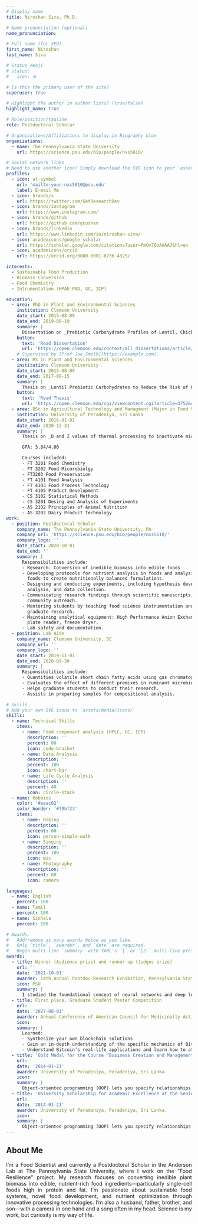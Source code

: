 ```yaml
---
# Display name
title: Niroshan Siva, Ph.D.

# Name pronunciation (optional)
name_pronunciation:

# Full name (for SEO)
first_name: Niroshan
last_name: Siva

# Status emoji
# status:
#   icon: ☕️

# Is this the primary user of the site?
superuser: true

# Highlight the author in author lists? (true/false)
highlight_name: true

# Role/position/tagline
role: Postdoctoral Scholar

# Organizations/Affiliations to display in Biography blox
organizations:
  - name: The Pennsylvania State University
    url: https://science.psu.edu/bio/people/nxs5610/

# Social network links
# Need to use another icon? Simply download the SVG icon to your `assets/media/icons/` folder.
profiles:
  - icon: at-symbol
    url: 'mailto:your-nxs5610@psu.edu'
    label: E-mail Me
  - icon: brands/x
    url: https://twitter.com/GetResearchDev
  - icon: brands/instagram
    url: https://www.instagram.com/
  - icon: brands/github
    url: https://github.com/gcushen
  - icon: brands/linkedin
    url: https://www.linkedin.com/in/niroshan-siva/
  - icon: academicons/google-scholar
    url: https://scholar.google.com/citations?user=PmOv70oAAAAJ&hl=en
  - icon: academicons/orcid
    url: https://orcid.org/0000-0001-6736-4325/

interests:
  - Sustainable Food Production
  - Biomass Conversion
  - Food Chemistry
  - Intrumentation (HPAE-PAD, GC, ICP)

education:
  - area: PhD in Plant and Environmental Sciences
    institution: Clemson University
    date_start: 2015-08-09
    date_end: 2019-08-19
    summary: |
      Dissertation on _Prebiotic Carbohydrate Profiles of Lentil, Chickpea, and Common Bean_. Presented papers at 5 IEEE conferences with the contributions being published in 2 Springer journals.
    button:
      text: 'Read Dissertation'
      url: 'https://open.clemson.edu/context/all_dissertations/article/3446/viewcontent/Siva_clemson_0050D_15447.pdf'
    # Supervised by [Prof Joe Smith](https://example.com).
  - area: MS in Plant and Environmental Sciences
    institution: Clemson University
    date_start: 2015-08-09
    date_end: 2017-08-15
    summary: |
      Thesis on _Lentil Prebiotic Carbohydrates to Reduce the Risk of Obesity_.
    button:
      text: 'Read Thesis'
      url: 'https://open.clemson.edu/cgi/viewcontent.cgi?article=3752&context=all_theses'
  - area: BSc in Agricultural Technology and Managment (Major in Food Science and Technology)
    institution: University of Peradeniya, Sri Lanka
    date_start: 2016-01-01
    date_end: 2020-12-31
    summary: |
      Thesis on _D and Z values of thermal processing to inactivate microorganisms and preserve vitamin C in king coconut water using mathematical models_

      GPA: 3.84/4.00

      Courses included:
      - FT 3201 Food Chemistry
      - FT 3202 Food Micorobiolgy
      - FT3203 Food Preservation
      - FT 4101 Food Analysis
      - FT 4103 Food Process Technology
      - FT 4105 Product Development
      - CS 3102 Statistical Methods
      - CS 3201 Desing and Analysis of Experiments
      - AS 2102 Principles of Animal Nutrition
      - AS 3202 Dairy Product Technology
work:
  - position: Postdoctoral Scholar
    company_name: The Pennsylvania State University, PA
    company_url: 'https://science.psu.edu/bio/people/nxs5610/'
    company_logo: ''
    date_start: 2020-10-01
    date_end: ''
    summary: |
      Responsibilities include:
      - Research: Conversion of inedible biomass into edible foods
      - Developing protocols for nutrient analysis in foods and analyzing nutrient composition of biomassderived
        foods to create nutritionally balanced formulations.
      - Designing and conducting experiments, including hypothesis development, proposal writing, statistical
        analysis, and data collection.
      - Communicating research findings through scientific manuscripts, conference presentations, and
        community outreach.
      - Mentoring students by teaching food science instrumentation and guiding undergraduate and
        graduate research.
      - Maintaining analytical equipment: High Performance Anion Exchange Chromatography system,
        plate reader, freeze dryer.
      - Lab safety and documentation.
  - position: Lab Aide
    company_name: Clemson University, SC
    company_url: ''
    company_logo: ''
    date_start: 2019-11-01
    date_end: 2020-09-30
    summary: |
      Responsibilities include:
      - Quantifies volatile short chain fatty acids using gas chromatography (GC-FID).
      - Evaluates the effect of different premixes in ruminant microbiome and milk fat.
      - Helps graduate students to conduct their research.
      - Assists in preparing samples for compositional analysis.

# Skills
# Add your own SVG icons to `assets/media/icons/`
skills:
  - name: Technical Skills
    items:
      - name: Food componant analysis (HPLC, GC, ICP)
        description: ''
        percent: 80
        icon: code-bracket
      - name: Data Analysis
        description: ''
        percent: 100
        icon: chart-bar
      - name: Life Cycle Analysis
        description: ''
        percent: 40
        icon: circle-stack
  - name: Hobbies
    color: '#eeac02'
    color_border: '#f0bf23'
    items:
      - name: Hiking
        description: ''
        percent: 60
        icon: person-simple-walk
      - name: Singing
        description: ''
        percent: 100
        icon: mic
      - name: Photography
        description: ''
        percent: 80
        icon: camera

languages:
  - name: English
    percent: 100
  - name: Tamil
    percent: 100
  - name: Sinhala
    percent: 100

# Awards.
#   Add/remove as many awards below as you like.
#   Only `title`, `awarder`, and `date` are required.
#   Begin multi-line `summary` with YAML's `|` or `|2-` multi-line prefix and indent 2 spaces below.
awards:
  - title: Winner (Audience prize) and runner up (Judges prize)
    url: ''
    date: '2021-10-01'
    awarder: 14th Annual Postdoc Research Exhibition, Pennsylvania State University, PA.
    icon: PSU
    summary: |
      I studied the foundational concept of neural networks and deep learning. By the end, I was familiar with the significant technological trends driving the rise of deep learning; build, train, and apply fully connected deep neural networks; implement efficient (vectorized) neural networks; identify key parameters in a neural network’s architecture; and apply deep learning to your own applications.
  - title: First place, Graduate Student Poster Competition
    url:
    date: '2027-08-01'
    awarder: Annual Conference of American Council for Medicinally Active Plants, Clemson University, SC.
    icon:
    summary: |
      Learned:
      - Synthesize your own blockchain solutions
      - Gain an in-depth understanding of the specific mechanics of Bitcoin
      - Understand Bitcoin’s real-life applications and learn how to attack and destroy Bitcoin, Ethereum, smart contracts and Dapps, and alternatives to
  - title: 'Gold Medal for the Course “Business Creation and Management”'
    url:
    date: '2014-01-21'
    awarder: University of Peradeniya, Peradeniya, Sri Lanka.
    icon:
    summary: |
      Object-oriented programming (OOP) lets you specify relationships between functions and the objects that they can act on, helping you manage complexity in your code. This is an intermediate level course, providing an introduction to OOP, using the S3 and R6 systems. S3 is a great day-to-day R programming tool that simplifies some of the functions that you write. R6 is especially useful for industry-specific analyses, working with web APIs, and building GUIs.
  - title: 'University Scholarship for Academic Excellence at the Senior Year'
    url:
    date: '2014-01-21'
    awarder: University of Peradeniya, Peradeniya, Sri Lanka.
    icon:
    summary: |
      Object-oriented programming (OOP) lets you specify relationships between functions and the objects that they can act on, helping you manage complexity in your code. This is an intermediate level course, providing an introduction to OOP, using the S3 and R6 systems. S3 is a great day-to-day R programming tool that simplifies some of the functions that you write. R6 is especially useful for industry-specific analyses, working with web APIs, and building GUIs.
---
```


## About Me

<div style="text-align: justify">
I’m a Food Scientist and currently a Postdoctoral Scholar in the Anderson Lab at The Pennsylvania State University, where I work on the “Food Resilience” project. My research focuses on converting inedible plant biomass into edible, nutrient-rich food ingredients—particularly single-cell foods high in protein and fat. I’m passionate about sustainable food systems, novel food development, and nutrient optimization through innovative processing technologies.
I’m also a husband, father, brother, and son—with a camera in one hand and a song often in my head. Science is my work, but curiosity is my way of life.
</div>

